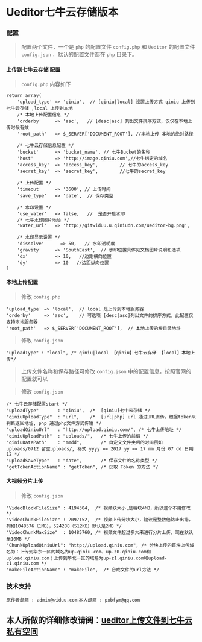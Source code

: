 Ueditor七牛云存储版本
===========

### 配置

> 配置两个文件，一个是 `php` 的配置文件 `config.php` 和 `Ueditor` 的配置文件 `config.json` ，默认的配置文件都在 `php` 目录下。

#### 上传到七牛云存储 配置

> `config.php` 内容如下

	return array(
		'upload_type' => 'qiniu',  // [qiniu|local] 设置上传方式 qiniu 上传到七牛云存储 ,local 上传到本地
		/* 本地上传配置信息 */
		'orderby'     => 'asc',   // [desc|asc] 列出文件排序方式，仅仅在本地上传时候有效
		'root_path'	  => $_SERVER['DOCUMENT_ROOT'], //本地上传 本地的绝对路径

		/* 七牛云存储信息配置 */
		'bucket'      => 'bucket_name', // 七牛Bucket的名称
		'host'        => 'http://image.qiniu.com',//七牛绑定的域名
		'access_key'  => 'access_key',        // 七牛的access_key
		'secret_key'  => 'secret_key',        //七牛的secret_key

		/* 上传配置 */
		'timeout'     => '3600', // 上传时间
		'save_type'   => 'date',  // 保存类型

		/* 水印设置 */
		'use_water'   => false,   //  是否开启水印
		/* 七牛水印图片地址 */
		'water_url'   => 'http://gitwiduu.u.qiniudn.com/ueditor-bg.png',

		/* 水印显示设置 */ 
		'dissolve'      => 50,   // 水印透明度
		'gravity'	  => 'SouthEast',  // 水印位置具体见文档图片说明和选项
		'dx'		  => 10,   //边距横向位置
		'dy'		  => 10   //边距纵向位置
	)

#### 本地上传配置 

> 修改 `config.php`

	'upload_type' => 'local',  // local 是上传到本地服务器
	'orderby'     => 'asc',    // 可选项 [desc|asc]列出文件的排序方式，此配置仅支持本地服务器
	'root_path'	  => $_SERVER['DOCUMENT_ROOT'],  // 本地上传的根目录地址

> 修改 `config.json`

	"uploadType" : "local", /* qiniu|local 【qiniu】七牛云存储 【local】本地上传*/

> 上传文件名称和保存路径可修改 `config.json` 中的配置信息，按照官网的配置就可以

> 修改 `config.json`

	/* 七牛云存储配置start */
	"uploadType" 	   : "qiniu",  /*  [qiniu]七牛云存储 */
	"qiniuUploadType"  : "url",    /*  [url|php] url 通过URL直传，根据token来判断返回地址, php 通过php文件方式传输 */
    "uploadQiniuUrl"   : "http://upload.qiniu.com/", /* 七牛上传地址 */
    "qiniuUploadPath"  : "uploads/",   /* 七牛上传的前缀 */
	"qiniuDatePath"    : "mmdd",       /* 自定义文件夹后的时间例如 uploads/0712 留空uploads/, 格式 yyyy == 2017 yy == 17 mm 月份 07 dd 日期 12 */
	"uploadSaveType"   : "date",       /* 保存文件的名称类型 */
	"getTokenActionName" : "getToken", /* 获取 Token 的方法 */

#### 大视频分片上传

> 修改 `config.json`

	"VideoBlockFileSize" : 4194304,  /* 视频块大小,是每块4MB，所以这个不用修改 */
    "VideoChunkFileSize" : 2097152,  /* 视频上传分块大小，建议是整数倍防止出错，列如1048576（1MB），524288（512KB）默认是2MB */
    "VideoChunkMaxSize"  : 10485760, /* 视频文件超过多大来进行分片上传，现在默认是10MB */
    "ChunkUploadQiniuUrl": "http://upload.qiniu.com", /* 分块上传的首块上传域名为：上传到华东一区的域名为up.qiniu.com、up-z0.qiniu.com和upload.qiniu.com；上传到华北一区的域名为up-z1.qiniu.com和upload-z1.qiniu.com */
    "makeFileActionName" : "makeFile",  /* 合成文件的url方法 */

### 技术支持

`原作者邮箱 : admin@widuu.com`
`本人邮箱 : pxbfym@qq.com`


## 本人所做的详细修改请阅：[ueditor上传文件到七牛云私有空间](https://pengxb.com/article/32 "ueditor上传文件到七牛云私有空间")



